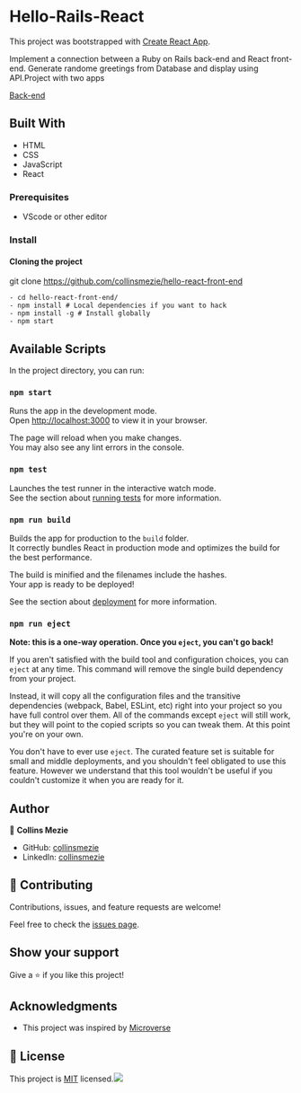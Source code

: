 # Hello-Rails-React

This project was bootstrapped with [Create React App](https://github.com/facebook/create-react-app).

Implement a connection between a Ruby on Rails back-end and React front-end. Generate randome greetings from Database and display using API.Project with two apps

[Back-end](https://github.com/collinsmezie/hello-rails-back-end)
## Built With

- HTML
- CSS
- JavaScript
- React

### Prerequisites

- VScode or other editor

### Install

#### Cloning the project

 git clone https://github.com/collinsmezie/hello-react-front-end <Your-Build-Directory>
``` 
- cd hello-react-front-end/
- npm install # Local dependencies if you want to hack
- npm install -g # Install globally 
- npm start
```


## Available Scripts

In the project directory, you can run:

### `npm start`

Runs the app in the development mode.\
Open [http://localhost:3000](http://localhost:3000) to view it in your browser.

The page will reload when you make changes.\
You may also see any lint errors in the console.

### `npm test`

Launches the test runner in the interactive watch mode.\
See the section about [running tests](https://facebook.github.io/create-react-app/docs/running-tests) for more information.

### `npm run build`

Builds the app for production to the `build` folder.\
It correctly bundles React in production mode and optimizes the build for the best performance.

The build is minified and the filenames include the hashes.\
Your app is ready to be deployed!

See the section about [deployment](https://facebook.github.io/create-react-app/docs/deployment) for more information.

### `npm run eject`

**Note: this is a one-way operation. Once you `eject`, you can't go back!**

If you aren't satisfied with the build tool and configuration choices, you can `eject` at any time. This command will remove the single build dependency from your project.

Instead, it will copy all the configuration files and the transitive dependencies (webpack, Babel, ESLint, etc) right into your project so you have full control over them. All of the commands except `eject` will still work, but they will point to the copied scripts so you can tweak them. At this point you're on your own.

You don't have to ever use `eject`. The curated feature set is suitable for small and middle deployments, and you shouldn't feel obligated to use this feature. However we understand that this tool wouldn't be useful if you couldn't customize it when you are ready for it.

## Author

👤 **Collins Mezie**

- GitHub: [collinsmezie](https://github.com/collinsmezie)
- LinkedIn: [collinsmezie](https://www.linkedin.com/in/collinsmezie/)


## 🤝 Contributing

Contributions, issues, and feature requests are welcome!

Feel free to check the [issues page](https://github.com/collinsmezie/hello-react-front-end/issues).

## Show your support

Give a ⭐️ if you like this project!

## Acknowledgments

- This project was inspired by [Microverse](https://www.microverse.org)


## 📝 License

This project is [MIT](./LICENSE) licensed.![](https://img.shields.io/badge/Microverse-blueviolet)
